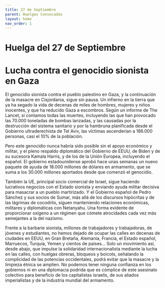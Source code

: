 ```yaml
---
title: 27 de Septiembre
parent: Huelgas Convocadas
layout: home
nav_order: 1
---
```


# Huelga del 27 de Septiembre

# Lucha contra el genocidio sionista en Gaza

El genocidio sionista contra el pueblo palestino en Gaza, y la continuación de la masacre en Cisjordania, sigue sin pausa. Un infierno en la tierra que ya ha segado la vida de decenas de miles de hombres, mujeres y niños inocentes, y que ha reducido Gaza a escombros. Según un informe de The Lancet, si contamos todas las muertes, incluyendo las que han provocado las 70.000 toneladas de bombas lanzadas, y las causadas por la destrucción del sistema sanitario y por la hambruna planificada desde el Gobierno ultraderechista de Tel Aviv, las víctimas ascenderían a 186.000 personas, casi el 10% de la población.

Pero este genocidio nunca habría sido posible sin el apoyo económico y militar, y el pleno respaldo diplomático del Gobierno de EEUU, de Biden y de su sucesora Kamala Harris, y de los de la Unión Europea, incluyendo el español. El gobierno estadounidense aprobó hace unas semanas un nuevo paquete de ayuda de 18.000 millones de dólares en armamento, que se suma a los 30.000 millones aportados desde que comenzó el genocidio.

También la UE, principal socio comercial de Israel, sigue haciendo lucrativos negocios con el Estado sionista y enviando ayuda militar decisiva para masacrar a un pueblo martirizado. Y el Gobierno español de Pedro Sánchez y sus socios de Sumar, más allá de los discursos hipócritas y de las lágrimas de cocodrilo, siguen manteniendo relaciones económicas, militares y diplomáticas con Netanyahu. Una forma evidente de proporcionar oxígeno a un régimen que cómete atrocidades cada vez más semejantes a la del nazismo.

Frente a la barbarie sionista, millones de trabajadores y trabajadoras, de jóvenes y estudiantes, no hemos dejado de ocupar las calles en decenas de ciudades en EEUU, en  Gran Bretaña, Alemania, Francia, el Estado español, Marruecos, Turquía, Yemen y cientos de países... Solo un movimiento así, desde abajo, que impulse la solidaridad internacionalista mediante la lucha en las calles, con huelgas obreras, bloqueos y boicots, señalando la complicidad de las potencias occidentales, podrá evitar que la masacre y la limpieza étnica se amplíen. No podemos tener ninguna confianza en los gobiernos ni en una diplomacia podrida que es cómplice de este asesinato colectivo para beneficio de los capitalistas israelís, de sus aliados imperialistas y de la industria mundial del armamento.
